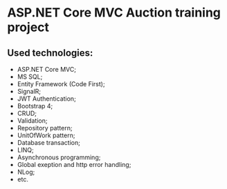 # ASP.NET Core MVC Auction training project
## Used technologies:
* ASP.NET Core MVC;
* MS SQL;
* Entity Framework (Code First);
* SignalR;
* JWT Authentication;
* Bootstrap 4;
* CRUD;
* Validation;
* Repository pattern;
* UnitOfWork pattern;
* Database transaction;
* LINQ;
* Asynchronous programming;
* Global exeption and http error handling;
* NLog;
* etc.  
